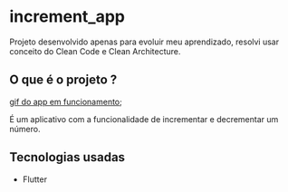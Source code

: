 # increment_app

Projeto desenvolvido apenas para evoluir meu aprendizado, resolvi usar conceito do Clean Code e Clean Architecture.

## O que é o projeto ?

[gif do app em funcionamento](https://raw.githubusercontent.com/RickChaves29/increment_app/main/counter_app.gif);

É um aplicativo com a funcionalidade de incrementar e decrementar um número.

## Tecnologias usadas

- Flutter

